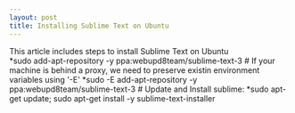 ```yaml
---
layout: post
title: Installing Sublime Text on Ubuntu
---
```


<div class="message">
  This article includes steps to install Sublime Text on Ubuntu
</div>
*sudo add-apt-repository -y ppa:webupd8team/sublime-text-3
# If your machine is behind a proxy, we need to preserve existin environment variables using '-E'
*sudo -E add-apt-repository -y ppa:webupd8team/sublime-text-3
# Update and Install sublime:
*sudo apt-get update; sudo apt-get install -y sublime-text-installer